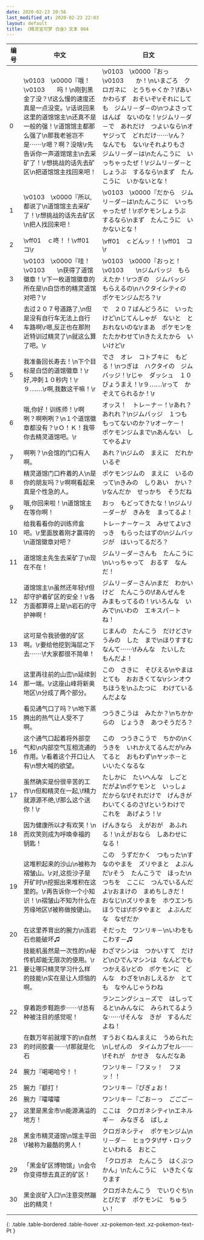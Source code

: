 ```yaml
---
date: 2020-02-23 20:56
last_modified_at: 2020-02-23 22:03
layout: default
title: 《精灵宝可梦 白金》文本 064
---
```

| 编号 | 中文 | 日文 |
| ---- | ---- | ---- |
| 0 | \v0103　\x0000『哦！\v0103　　吗！\n刚到黑金了没？\f这么慢的速度还真是一点没变。\r话说回来这里的道馆馆主\n还真不是一般的强！\r道馆馆主都那么强了\n那我老爸岂不是⋯⋯\r嗯？啊？没啥\r先告诉你一声道馆馆主\n去采矿了！\r想挑战的话先去矿区\n把道馆馆主找回来吧！ | \v0103　\x0000『おっ　\v0103　　か！\nいまごろ　クロガネに　とうちゃくか？\fあいかわらず　おそいぞ\rそれにしても　ジムリ－ダ－の\nつよさって　はんぱ　ないのな！\rジムリ－ダ－で　あれだけ　つよいなら\nオヤジって　どれだけ⋯⋯\rん？　なんでも　ない\rそれよりもさ　ジムリ－ダ－は\nたんこうに　いっちゃったぜ！\rジムリ－ダ－と　しょうぶ　するなら\nまず　たんこうに　いかないとな！ |
| 1 | \v0103　\x0000『所以,都说了\n道馆馆主去采矿了！\r想挑战的话先去矿区\n把人找回来吧！ | \v0103　\x0000『だから　ジムリ－ダ－は\nたんこうに　いっちゃったぜ！\rポケモンしょうぶ　するなら\nまず　たんこうに　いかないとな！ |
| 2 | \vff01　ｃ咚！！\vff01　コ\r | \vff01　ｃどんッ！！\vff01　コ\r |
| 3 | \v0103　\x0000『哇！\v0103　　\n获得了道馆徽章！\r下一枚道馆徽章的所在是\n白岱市的精灵道馆对吧？\r | \v0103　\x0000『おっと！　\v0103　　\nジムバッジ　もらえたか！\rつぎの　ジムバッジ　もらえるの\nハクタイシティの　ポケモンジムだろ？\r |
| 4 | 去过２０７号道路了,\n但是没有自行车无法上自行车路啊\r嗯,反正也在那附近特训过精灵了\n就这么算了吧。\r | で　２０７ばんどうろに　いったけど\nじてんしゃが　ないと　とおれないのな\rまあ　ポケモンを　たたかわせて\nきたえたから　いいけど\r |
| 5 | 我准备回长寿去！\n下个目标是白岱的道馆徽章！\r好,冲刺１０秒内！\r９⋯⋯\r啊,我数这干嘛！\r | でさ　オレ　コトブキに　もどる！\nつぎは　ハクタイの　ジムバッジ！\rじゃ　ダッシュ　１０びょうまえ！\r９⋯⋯\rって　かぞえてられるか！\r |
| 6 | 哦,你好！训练师！\r啊咧？啊咧咧？\n１个道馆徽章都没有？\rＯ！Ｋ！我带你去精灵道馆吧。\r | オッス！　トレ－ナ－！\rあれ？　あれれ？\nジムバッジ　１つも　もってないのか？\rオ－ケ－！　ポケモンジムまで\nあんない　してやるよ\r |
| 7 | 啊咧？\n会馆的门口有人啊。 | あれ？\nジムの　まえに　だれか　いるぞ |
| 8 | 精灵道馆门口杵着的人\n是你的朋友吗？\r啊啊看起来真是个性急的人。 | ポケモンジムの　まえに　いるのって\nきみの　しりあい　かい？\rなんだか　せっかち　そうだね |
| 9 | 哦,你回来啦！\n道馆馆主在等你啊！ | おっ　もどってきたな！\nジムリ－ダ－が　きみを　まってるよ！ |
| 10 | 给我看看你的训练师盒吧。\r里面放着刚才赢得的\n道馆徽章对吧？ | トレ－ナ－ケ－ス　みせてよ\rさっき　もらったはずの\nジムバッジが　はいってるだろ？ |
| 11 | 道馆馆主先生去采矿了\n现在不在！ | ジムリ－ダ－さんも　たんこうに\nいっちゃって　おるす　なんだ！ |
| 12 | 道馆馆主\n虽然还年轻\f但却守护着矿区的安全！\r各方面都算得上是\n岩石的守护神啊！ | ジムリ－ダ－さん\nまだ　わかいけど　たんこうの\fあんぜんを　みまもってるの！\rいろんな　いみで\nいわの　エキスパ－ト　ね！ |
| 13 | 这可是令我骄傲的矿区啊。\r要给他挖到海层之下去⋯⋯\f大家都很不简单！ | じまんの　たんこう　だけどさ\rうみの　した　まで\nほりすすむ　なんて⋯⋯\fみんな　たいした　もんだよ！ |
| 14 | 这里再往前的山峦\n延续到那一端。\r这座山峰将新奥地区\n分成了两个部分。 | この　さきに　そびえる\nやまは　とても　おおきくてな\rシンオウちほうを\nふたつに　わけているんだよな |
| 15 | 看见通气口了吗？\n地下蒸腾出的热气让人受不了啊。 | つうきこうは　みたか？\nちかからの　じょうき　あつそうだろ？ |
| 16 | 这个通气口起着将外部空气和\n内部空气互相流通的作用。\r看着这个开口让人有\n想大喊的欲望。 | この　つうきこうで　ちかの\nくうきを　いれかえてるんだが\rみてると　おもわず\nヤッホ－と　いいたくなるな |
| 17 | 虽然确实是份很辛苦的工作\n但和精灵在一起,\f精力就源源不绝,\f那么这个送你！\r | たしかに　たいへんな　しごと　だがよ\nポケモンと　いっしょ　だからな\fそれだけで　げんきが　わいてくるのさ\fというわけで　これを　あげよう！\r |
| 18 | 因为健康所以才有欢笑！\n而欢笑则成为呼唤幸福的钥匙！ | げんきなら　えがおが　あふれる！\nえがおなら　しあわせに　なる！ |
| 19 | 这堆积起来的沙山\n被称为褶皱山。\r对,这些沙子是开矿时\n挖掘出来堆积在这里的。\r再告诉你一个小知识！\n褶皱山不知为什么在芳缘地区\f被称做按键山。 | この　うずだかく　つもった\nすなのやまを　ズリやまと　よぶんだ\rそう　たんこうで　ほった\nつちを　ここに　つんでいるんだよ\rおまけの　まめちしきだ！　おなじ\nズリやまを　ホウエンちほうでは\fボタやまと　よぶんだな　なぜだか |
| 20 | 在这里养育出的腕力\n连岩石也能破坏♫ | そだった　ワンリキ－\nいわをも　こわす－♫ |
| 21 | 技能机虽然是一次性的\n秘传机却能无限次的使用。\r要让哪只精灵学习什么样的技能\n实在是让人烦恼的啊。 | わざマシンは　つかいすて　だけど\nひでんマシンは　なんどでも　つかえる\rどの　ポケモンに　どんな　わざを\nおしえるか　とても　なやんじゃうわね |
| 22 | 穿着跑步鞋跑步⋯⋯\f总有种被注目的感觉呢！ | ランニングシュ－ズで　はしってると\nみんなに　みられてるような⋯⋯\fそんな　きが　するんだよね！ |
| 23 | 在数万年前就埋下的\n自然的时间胶囊⋯⋯\f那就是化石 | すうおくねんまえに　うめられた\nしぜんの　タイムカプセル⋯⋯\fそれが　かせき　なんだなあ |
| 24 | 腕力『喝喝哈兮！！ | ワンリキ－『フヌッ！　フヌッ！！ |
| 25 | 腕力『额打！ | ワンリキ－『ぴぎょお！ |
| 26 | 腕力『嚯嚯嚯 | ワンリキ－『ごお－っ　ごごご－ |
| 27 | 这里是黑金市\n能源满溢的地方！ | ここは　クロガネシティ\nエネルギ－　みなぎる　ばしょ |
| 28 | 黑金市精灵道馆\n馆主平田\f被称为最酷的男人！ | クロガネシティ　ポケモンジム\nリ－ダ－　ヒョウタ\fザ・ロック　といわれる　おとこ |
| 29 | 「黑金矿区博物馆」\n会令你变得想去真正的矿区！ | 「クロガネ　たんこう　はくぶつかん」\nたんこうに　いきたくなります |
| 30 | 黑金炭矿入口\n注意突然蹦出的精灵！ | クロガネたんこう　でいりぐち\nとびだす　ポケモンに　ちゅうい！ |
{: .table .table-bordered .table-hover .xz-pokemon-text .xz-pokemon-text-Pt }